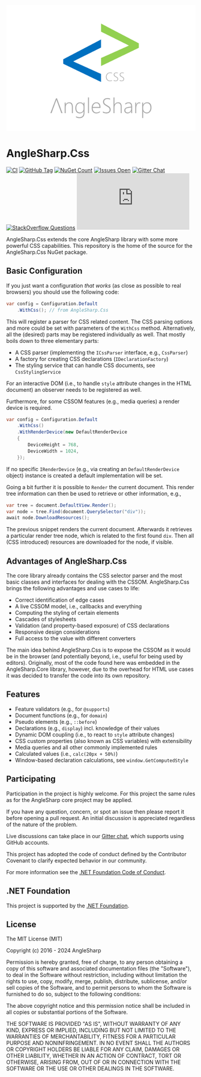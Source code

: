 ![logo](https://raw.githubusercontent.com/AngleSharp/AngleSharp.Css/main/header.png)

# AngleSharp.Css

[![CI](https://github.com/AngleSharp/AngleSharp.Css/actions/workflows/ci.yml/badge.svg)](https://github.com/AngleSharp/AngleSharp.Css/actions/workflows/ci.yml)
[![GitHub Tag](https://img.shields.io/github/tag/AngleSharp/AngleSharp.Css.svg?style=flat-square)](https://github.com/AngleSharp/AngleSharp.Css/releases)
[![NuGet Count](https://img.shields.io/nuget/dt/AngleSharp.Css.svg?style=flat-square)](https://www.nuget.org/packages/AngleSharp.Css/)
[![Issues Open](https://img.shields.io/github/issues/AngleSharp/AngleSharp.Css.svg?style=flat-square)](https://github.com/AngleSharp/AngleSharp.Css/issues)
[![Gitter Chat](http://img.shields.io/badge/gitter-AngleSharp/AngleSharp-blue.svg?style=flat-square)](https://gitter.im/AngleSharp/AngleSharp)
[![StackOverflow Questions](https://img.shields.io/stackexchange/stackoverflow/t/anglesharp.svg?style=flat-square)](https://stackoverflow.com/tags/anglesharp)
[![CLA Assistant](https://cla-assistant.io/readme/badge/AngleSharp/AngleSharp.Css?style=flat-square)](https://cla-assistant.io/AngleSharp/AngleSharp.Css)

AngleSharp.Css extends the core AngleSharp library with some more powerful CSS capabilities. This repository is the home of the source for the AngleSharp.Css NuGet package.

## Basic Configuration

If you just want a configuration *that works* (as close as possible to real browsers) you should use the following code:

```cs
var config = Configuration.Default
    .WithCss(); // from AngleSharp.Css
```

This will register a parser for CSS related content. The CSS parsing options and more could be set with parameters of the `WithCss` method. Alternatively, all the (desired) parts may be registered individually as well. That mostly boils down to three elementary parts:

- A CSS parser (implementing the `ICssParser` interface, e.g., `CssParser`)
- A factory for creating CSS declarations (`IDeclarationFactory`)
- The styling service that can handle CSS documents, see `CssStylingService`

For an interactive DOM (i.e., to handle `style` attribute changes in the HTML document) an observer needs to be registered as well.

Furthermore, for some CSSOM features (e.g., media queries) a render device is required.

```cs
var config = Configuration.Default
    .WithCss()
    .WithRenderDevice(new DefaultRenderDevice
    {
        DeviceHeight = 768,
        DeviceWidth = 1024,
    });
```

If no specific `IRenderDevice` (e.g., via creating an `DefaultRenderDevice` object) instance is created a default implementation will be set.

Going a bit further it is possible to `Render` the current document. This render tree information can then be used to retrieve or other information, e.g.,

```cs
var tree = document.DefaultView.Render();
var node = tree.Find(document.QuerySelector("div"));
await node.DownloadResources();
```

The previous snippet renders the current document. Afterwards it retrieves a particular render tree node, which is related to the first found `div`. Then all (CSS introduced) resources are downloaded for the node, if visible.

## Advantages of AngleSharp.Css

The core library already contains the CSS selector parser and the most basic classes and interfaces for dealing with the CSSOM. AngleSharp.Css brings the following advantages and use cases to life:

* Correct identification of edge cases
* A live CSSOM model, i.e., callbacks and everything
* Computing the styling of certain elements
* Cascades of stylesheets
* Validation (and property-based exposure) of CSS declarations
* Responsive design considerations
* Full access to the value with different converters

The main idea behind AngleSharp.Css is to expose the CSSOM as it would be in the browser (and potentially beyond, i.e., useful for being used by editors). Originally, most of the code found here was embedded in the AngleSharp.Core library, however, due to the overhead for HTML use cases it was decided to transfer the code into its own repository.

## Features

- Feature validators (e.g., for `@supports`)
- Document functions (e.g., for `domain`)
- Pseudo elements (e.g., `::before`)
- Declarations (e.g., `display`) incl. knowledge of their values
- Dynamic DOM coupling (i.e., to react to `style` attribute changes)
- CSS custom properties (also known as CSS variables) with extensibility
- Media queries and all other commonly implemented rules
- Calculated values (i.e., `calc(20px + 50%)`)
- Window-based declaration calculations, see `window.GetComputedStyle`

## Participating

Participation in the project is highly welcome. For this project the same rules as for the AngleSharp core project may be applied.

If you have any question, concern, or spot an issue then please report it before opening a pull request. An initial discussion is appreciated regardless of the nature of the problem.

Live discussions can take place in our [Gitter chat](https://gitter.im/AngleSharp/AngleSharp), which supports using GitHub accounts.

This project has adopted the code of conduct defined by the Contributor Covenant to clarify expected behavior in our community.

For more information see the [.NET Foundation Code of Conduct](https://dotnetfoundation.org/code-of-conduct).

## .NET Foundation

This project is supported by the [.NET Foundation](https://dotnetfoundation.org).

## License

The MIT License (MIT)

Copyright (c) 2016 - 2024 AngleSharp

Permission is hereby granted, free of charge, to any person obtaining a copy of this software and associated documentation files (the "Software"), to deal in the Software without restriction, including without limitation the rights to use, copy, modify, merge, publish, distribute, sublicense, and/or sell copies of the Software, and to permit persons to whom the Software is furnished to do so, subject to the following conditions:

The above copyright notice and this permission notice shall be included in all copies or substantial portions of the Software.

THE SOFTWARE IS PROVIDED "AS IS", WITHOUT WARRANTY OF ANY KIND, EXPRESS OR IMPLIED, INCLUDING BUT NOT LIMITED TO THE WARRANTIES OF MERCHANTABILITY, FITNESS FOR A PARTICULAR PURPOSE AND NONINFRINGEMENT. IN NO EVENT SHALL THE AUTHORS OR COPYRIGHT HOLDERS BE LIABLE FOR ANY CLAIM, DAMAGES OR OTHER LIABILITY, WHETHER IN AN ACTION OF CONTRACT, TORT OR OTHERWISE, ARISING FROM, OUT OF OR IN CONNECTION WITH THE SOFTWARE OR THE USE OR OTHER DEALINGS IN THE SOFTWARE.
